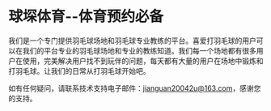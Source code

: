 # 球堔体育--体育预约必备

我们是一个专门提供羽毛球场地和羽毛球专业教练的平台。喜爱打羽毛球的用户可以在我们的平台专业的羽毛球场地和专业的教练知道。我们每一个场地都有很多用户在使用，完美解决用户找不到玩伴的问题，每天都有大量的用户在场地中锻炼和打羽毛球。让我们的日常从打羽毛球开始吧。

如有任何疑问，请联系技术支持电子邮件：jianguan20042u@163.com，感谢您的支持。
